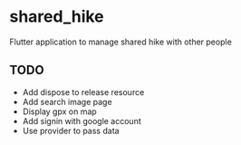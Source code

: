 # shared_hike

Flutter application to manage shared hike with other people

## TODO
- Add dispose to release resource
- Add search image page
- Display gpx on map
- Add signin with google account
- Use provider to pass data